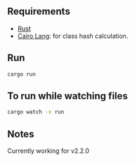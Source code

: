 ## Requirements

- [Rust](https://www.rust-lang.org/tools/install)
- [Cairo Lang](https://www.cairo-lang.org/docs/quickstart.html#quickstart): for class hash calculation.

## Run

```bash 
cargo run
```

## To run while watching files

```bash
cargo watch -x run
```

## Notes

Currently working for v2.2.0   
